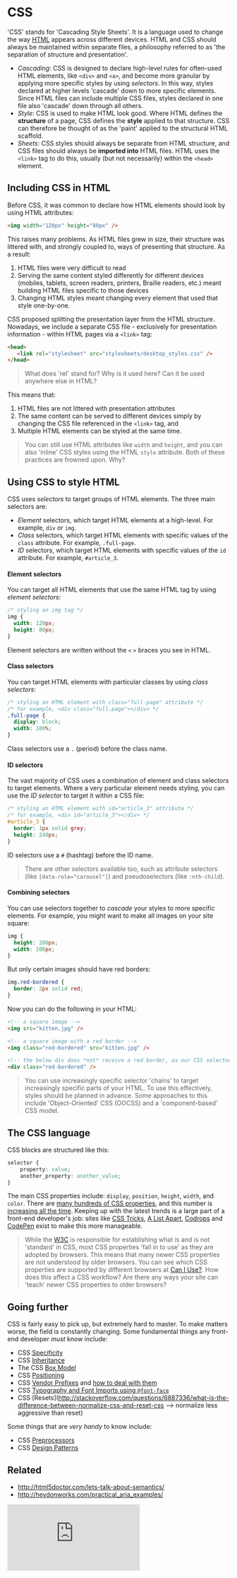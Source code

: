 CSS
====

'CSS' stands for 'Cascading Style Sheets'. It is a language used to change the way [HTML](html.md) appears across different devices. HTML and CSS should always be maintained within separate files, a philosophy referred to as 'the separation of structure and presentation'.

- _Cascading_: CSS is designed to declare high-level rules for often-used HTML elements, like `<div>` and `<a>`, and become more granular by applying more specific styles by using _selectors_. In this way, styles declared at higher levels 'cascade' down to more specific elements. Since HTML files can include multiple CSS files, styles declared in one file also 'cascade' down through all others.
- _Style_: CSS is used to make HTML look good. Where HTML defines the **structure** of a page, CSS defines the **style** applied to that structure. CSS can therefore be thought of as the 'paint' applied to the structural HTML scaffold.
- _Sheets_: CSS styles should always be separate from HTML structure, and CSS files should always be **imported into** HTML files. HTML uses the `<link>` tag to do this, usually (but not necessarily) within the `<head>` element.

## Including CSS in HTML

Before CSS, it was common to declare how HTML elements should look by using HTML attributes:

```html
<img width="120px" height="80px" />
```

This raises many problems. As HTML files grew in size, their structure was littered with, and strongly coupled to, ways of presenting that structure. As a result:

1. HTML files were very difficult to read
2. Serving the same content styled differently for different devices (mobiles, tablets, screen readers, printers, Braille readers, etc.) meant building HTML files specific to those devices
3. Changing HTML styles meant changing every element that used that style one-by-one.

CSS proposed splitting the presentation layer from the HTML structure. Nowadays, we include a separate CSS file - exclusively for presentation information - within HTML pages via a `<link>` tag:

```html
<head>
   <link rel="stylesheet" src="stylesheets/desktop_styles.css" />
</head>
```
> What does 'rel' stand for? Why is it used here? Can it be used anywhere else in HTML?

This means that:

1. HTML files are not littered with presentation attributes
2. The same content can be served to different devices simply by changing the CSS file referenced in the `<link>` tag, and
3. Multiple HTML elements can be styled at the same time.

> You can still use HTML attributes like `width` and `height`, and you can also 'inline' CSS styles using the HTML `style` attribute. Both of these practices are frowned upon. Why?

## Using CSS to style HTML

CSS uses _selectors_ to target groups of HTML elements. The three main selectors are:

- _Element_ selectors, which target HTML elements at a high-level. For example, `div` or `img`.
- _Class_ selectors, which target HTML elements with specific values of the `class` attribute. For example, `.full-page`.
- _ID_ selectors, which target HTML elements with specific values of the `id` attribute. For example, `#article_3`.

#### Element selectors

You can target all HTML elements that use the same HTML tag by using _element selectors_:

```css
/* styling an img tag */
img {
  width: 120px;
  height: 80px;
}
```

Element selectors are written without the `<` `>` braces you see in HTML.

#### Class selectors

You can target HTML elements with particular classes by using _class selectors_:

```css
/* styling an HTML element with class="full-page" attribute */
/* for example, <div class="full-page"></div> */
.full-page {
  display: block;
  width: 100%;
}
```

Class selectors use a `.` (period) before the class name.

#### ID selectors

The vast majority of CSS uses a combination of element and class selectors to target elements. Where a very particular element needs styling, you can use the _ID selector_ to target it within a CSS file:

```css
/* styling an HTML element with id="article_3" attribute */
/* for example, <div id="article_3"></div> */
#article_3 {
  border: 1px solid grey;
  height: 240px;
}
```

ID selectors use a `#` (hashtag) before the ID name.

> There are other selectors available too, such as attribute selectors (like `[data-role="carousel"]`) and pseudoselectors (like `:nth-child`).

#### Combining selectors

You can use selectors together to _cascade_ your styles to more specific elements. For example, you might want to make all images on your site square:

```css
img {
  height: 200px;
  width: 200px;
}
```

But only certain images should have red borders:

```css
img.red-bordered {
  border: 2px solid red;
}
```

Now you can do the following in your HTML:

```html
<!-- a square image -->
<img src="kitten.jpg" />

<!-- a square image with a red border -->
<img class="red-bordered" src="kitten.jpg" />

<!-- the below div does *not* receive a red border, as our CSS selector applies to only img tags -->
<div class="red-bordered" />
```

> You can use increasingly specific selector 'chains' to target increasingly specific parts of your HTML. To use this effectively, styles should be planned in advance. Some approaches to this include 'Object-Oriented' CSS (OOCSS) and a 'component-based' CSS model.

## The CSS language

CSS blocks are structured like this:

```css
selector {
	property: value;
	another_property: another_value;
}
```

The main CSS properties include: `display`, `position`, `height`, `width`, and `color`. There are [many hundreds of CSS properties](https://developer.mozilla.org/en-US/docs/Web/CSS), and this number is [increasing all the time](http://hakim.se/experiments). Keeping up with the latest trends is a large part of a front-end developer's job: sites like [CSS Tricks](http://css-tricks.com), [A List Apart](http://alistapart.com), [Codrops](http://tympanus.net/codrops/) and [CodePen](http://codepen.io) exist to make this more manageable.

> While the [W3C](http://w3c.org) is responsible for establishing what is and is not 'standard' in CSS, most CSS properties 'fall in to use' as they are adopted by browsers. This means that many newer CSS properties are not understood by older browsers. You can see which CSS properties are supported by different browsers at [Can I Use?](http://caniuse.com/). How does this affect a CSS workflow? Are there any ways your site can 'teach' newer CSS properties to older browsers?

## Going further

CSS is fairly easy to pick up, but extremely hard to master. To make matters worse, the field is constantly changing. Some fundamental things any front-end developer _must_ know include:

- CSS [Specificity](https://developer.mozilla.org/en-US/docs/Web/CSS/Specificity)
- CSS [Inheritance](http://reference.sitepoint.com/css/inheritance)
- The CSS [Box Model](https://developer.mozilla.org/en-US/docs/Web/CSS/box_model)
- CSS [Positioning](http://learnlayout.com/position.html)
- CSS [Vendor Prefixes](http://webdesign.about.com/od/css/a/css-vendor-prefixes.htm) and [how to deal with them](https://css-tricks.com/how-to-deal-with-vendor-prefixes/)
- CSS [Typography and Font Imports using `@font-face`](http://learn.shayhowe.com/html-css/working-with-typography/)
- CSS [Resets](http://stackoverflow.com/questions/6887336/what-is-the-difference-between-normalize-css-and-reset-css --> normalize less aggressive than reset)

Some things that are _very handy_ to know include:

- CSS [Preprocessors](http://www.sitepoint.com/6-current-options-css-preprocessors/)
- CSS [Design Patterns](http://www.sitepoint.com/css-architectures-scalable-and-modular-approaches/)

## Related

* http://html5doctor.com/lets-talk-about-semantics/
* http://heydonworks.com/practical_aria_examples/


![Tracking pixel](https://githubanalytics.herokuapp.com/course/pills/css.md)

